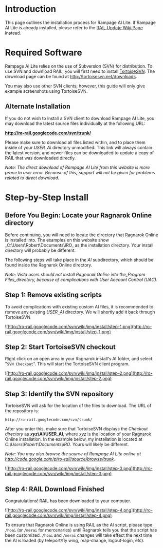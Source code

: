 

# Introduction #

This page outlines the installation process for Rampage AI Lite. If Rampage AI Lite is already installed, please refer to the [RAIL Update Wiki Page](UpdateInstall.md) instead.

# Required Software #

Rampage AI Lite relies on the use of Subversion (SVN) for distribution. To use SVN and download RAIL, you will first need to install [TortoiseSVN](http://tortoisesvn.net/). The download page can be found at http://tortoisesvn.net/downloads.

You may also use other SVN clients; however, this guide will only give example screenshots using TortoiseSVN.

## Alternate Installation ##

If you do not wish to install a SVN client to download Rampage AI Lite, you may download the latest source files individually at the following URL:

**http://ro-rail.googlecode.com/svn/trunk/**

Please make sure to download all files listed within, and to place them inside of your _USER`_`AI_ directory unmodified. This link will always contain the latest version, and newer files can be downloaded to update a copy of RAIL that was downloaded directly.

_Note: The direct download of Rampage AI Lite from this website is more prone to user error. Because of this, support will not be given for problems related to direct download._

# Step-by-Step Install #

## Before You Begin: Locate your Ragnarok Online directory ##

Before continuing, you will need to locate the directory that Ragnarok Online is installed into. The examples on this website show _C:\Users\Robert\Documents\iRO\_ as the installation directory. Your install directory will probably be different.

The following steps will take place in the _AI_ subdirectory, which should be found inside the Ragnarok Online directory.

_Note: Vista users should not install Ragnarok Online into the_Program Files_directory, because of complications with User Account Control (UAC)._

## Step 1: Remove existing scripts ##

To avoid complications with existing custom AI files, it is recommended to remove any existing _USER`_`AI_ directory. We will shortly add it back through TortoiseSVN.

![http://ro-rail.googlecode.com/svn/wiki/img/install/step-1.png](http://ro-rail.googlecode.com/svn/wiki/img/install/step-1.png)

## Step 2: Start TortoiseSVN checkout ##

Right click on an open area in your Ragnarok install's AI folder, and select "`SVN Checkout`". This will start the TortoiseSVN client program.

![http://ro-rail.googlecode.com/svn/wiki/img/install/step-2.png](http://ro-rail.googlecode.com/svn/wiki/img/install/step-2.png)

## Step 3: Identify the SVN repository ##

TortoiseSVN will ask for the location of the files to download. The URL of the repository is:
```
http://ro-rail.googlecode.com/svn/trunk/
```

After you enter this, make sure that TortoiseSVN displays the _Checkout directory_ as **_xyz_\AI\USER\_AI**, where _xyz_ is the location of your Ragnarok Online installation. In the example below, my installation is located at _C:\Users\Robert\Documents\iRO_. Yours will likely be different.

_Note: You may also browse the source of Rampage AI Lite online at http://code.google.com/p/ro-rail/source/browse/trunk._

![http://ro-rail.googlecode.com/svn/wiki/img/install/step-3.png](http://ro-rail.googlecode.com/svn/wiki/img/install/step-3.png)

## Step 4: RAIL Download Finished ##

Congratulations! RAIL has been downloaded to your computer.

![http://ro-rail.googlecode.com/svn/wiki/img/install/step-4.png](http://ro-rail.googlecode.com/svn/wiki/img/install/step-4.png)

To ensure that Ragnarok Online is using RAIL as the AI script, please type `/hoai` (or `/merai` for mercenaries) until Ragnarok tells you that the script has been customized. `/hoai` and `/merai` changes will take effect the next time the AI is loaded (by teleport/fly wing, map-change, logout-login, etc).